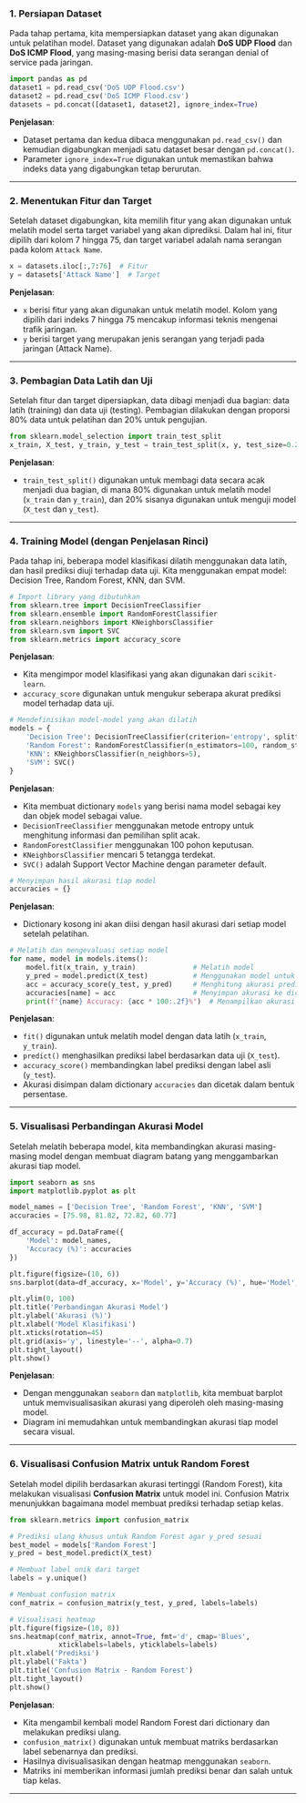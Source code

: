 ### 1. **Persiapan Dataset**

Pada tahap pertama, kita mempersiapkan dataset yang akan digunakan untuk pelatihan model. Dataset yang digunakan adalah **DoS UDP Flood** dan **DoS ICMP Flood**, yang masing-masing berisi data serangan denial of service pada jaringan.

```python
import pandas as pd
dataset1 = pd.read_csv('DoS UDP Flood.csv')
dataset2 = pd.read_csv('DoS ICMP Flood.csv')
datasets = pd.concat([dataset1, dataset2], ignore_index=True)
```

**Penjelasan**:

* Dataset pertama dan kedua dibaca menggunakan `pd.read_csv()` dan kemudian digabungkan menjadi satu dataset besar dengan `pd.concat()`.
* Parameter `ignore_index=True` digunakan untuk memastikan bahwa indeks data yang digabungkan tetap berurutan.

---

### 2. **Menentukan Fitur dan Target**

Setelah dataset digabungkan, kita memilih fitur yang akan digunakan untuk melatih model serta target variabel yang akan diprediksi. Dalam hal ini, fitur dipilih dari kolom 7 hingga 75, dan target variabel adalah nama serangan pada kolom `Attack Name`.

```python
x = datasets.iloc[:,7:76]  # Fitur
y = datasets['Attack Name']  # Target
```

**Penjelasan**:

* `x` berisi fitur yang akan digunakan untuk melatih model. Kolom yang dipilih dari indeks 7 hingga 75 mencakup informasi teknis mengenai trafik jaringan.
* `y` berisi target yang merupakan jenis serangan yang terjadi pada jaringan (Attack Name).

---

### 3. **Pembagian Data Latih dan Uji**

Setelah fitur dan target dipersiapkan, data dibagi menjadi dua bagian: data latih (training) dan data uji (testing). Pembagian dilakukan dengan proporsi 80% data untuk pelatihan dan 20% untuk pengujian.

```python
from sklearn.model_selection import train_test_split
x_train, X_test, y_train, y_test = train_test_split(x, y, test_size=0.2, random_state=42)
```

**Penjelasan**:

* `train_test_split()` digunakan untuk membagi data secara acak menjadi dua bagian, di mana 80% digunakan untuk melatih model (`x_train` dan `y_train`), dan 20% sisanya digunakan untuk menguji model (`X_test` dan `y_test`).

---

### 4. **Training Model (dengan Penjelasan Rinci)**

Pada tahap ini, beberapa model klasifikasi dilatih menggunakan data latih, dan hasil prediksi diuji terhadap data uji. Kita menggunakan empat model: Decision Tree, Random Forest, KNN, dan SVM.

```python
# Import library yang dibutuhkan
from sklearn.tree import DecisionTreeClassifier
from sklearn.ensemble import RandomForestClassifier
from sklearn.neighbors import KNeighborsClassifier
from sklearn.svm import SVC
from sklearn.metrics import accuracy_score
```

**Penjelasan**:

* Kita mengimpor model klasifikasi yang akan digunakan dari `scikit-learn`.
* `accuracy_score` digunakan untuk mengukur seberapa akurat prediksi model terhadap data uji.

```python
# Mendefinisikan model-model yang akan dilatih
models = {
    'Decision Tree': DecisionTreeClassifier(criterion='entropy', splitter='random', random_state=42),
    'Random Forest': RandomForestClassifier(n_estimators=100, random_state=42),
    'KNN': KNeighborsClassifier(n_neighbors=5),
    'SVM': SVC()
}
```

**Penjelasan**:

* Kita membuat dictionary `models` yang berisi nama model sebagai key dan objek model sebagai value.
* `DecisionTreeClassifier` menggunakan metode entropy untuk menghitung informasi dan pemilihan split acak.
* `RandomForestClassifier` menggunakan 100 pohon keputusan.
* `KNeighborsClassifier` mencari 5 tetangga terdekat.
* `SVC()` adalah Support Vector Machine dengan parameter default.

```python
# Menyimpan hasil akurasi tiap model
accuracies = {}
```

**Penjelasan**:

* Dictionary kosong ini akan diisi dengan hasil akurasi dari setiap model setelah pelatihan.

```python
# Melatih dan mengevaluasi setiap model
for name, model in models.items():
    model.fit(x_train, y_train)              # Melatih model
    y_pred = model.predict(X_test)           # Menggunakan model untuk prediksi data uji
    acc = accuracy_score(y_test, y_pred)     # Menghitung akurasi prediksi
    accuracies[name] = acc                   # Menyimpan akurasi ke dictionary
    print(f"{name} Accuracy: {acc * 100:.2f}%")  # Menampilkan akurasi
```

**Penjelasan**:

* `fit()` digunakan untuk melatih model dengan data latih (`x_train`, `y_train`).
* `predict()` menghasilkan prediksi label berdasarkan data uji (`X_test`).
* `accuracy_score()` membandingkan label prediksi dengan label asli (`y_test`).
* Akurasi disimpan dalam dictionary `accuracies` dan dicetak dalam bentuk persentase.

---

### 5. **Visualisasi Perbandingan Akurasi Model**

Setelah melatih beberapa model, kita membandingkan akurasi masing-masing model dengan membuat diagram batang yang menggambarkan akurasi tiap model.

```python
import seaborn as sns
import matplotlib.pyplot as plt

model_names = ['Decision Tree', 'Random Forest', 'KNN', 'SVM']
accuracies = [75.98, 81.82, 72.82, 60.77]

df_accuracy = pd.DataFrame({
    'Model': model_names,
    'Accuracy (%)': accuracies
})

plt.figure(figsize=(10, 6))
sns.barplot(data=df_accuracy, x='Model', y='Accuracy (%)', hue='Model', palette='viridis', legend=False)

plt.ylim(0, 100)
plt.title('Perbandingan Akurasi Model')
plt.ylabel('Akurasi (%)')
plt.xlabel('Model Klasifikasi')
plt.xticks(rotation=45)
plt.grid(axis='y', linestyle='--', alpha=0.7)
plt.tight_layout()
plt.show()
```

**Penjelasan**:

* Dengan menggunakan `seaborn` dan `matplotlib`, kita membuat barplot untuk memvisualisasikan akurasi yang diperoleh oleh masing-masing model.
* Diagram ini memudahkan untuk membandingkan akurasi tiap model secara visual.

---

### 6. **Visualisasi Confusion Matrix untuk Random Forest**

Setelah model dipilih berdasarkan akurasi tertinggi (Random Forest), kita melakukan visualisasi **Confusion Matrix** untuk model ini. Confusion Matrix menunjukkan bagaimana model membuat prediksi terhadap setiap kelas.

```python
from sklearn.metrics import confusion_matrix

# Prediksi ulang khusus untuk Random Forest agar y_pred sesuai
best_model = models['Random Forest']
y_pred = best_model.predict(X_test)

# Membuat label unik dari target
labels = y.unique()

# Membuat confusion matrix
conf_matrix = confusion_matrix(y_test, y_pred, labels=labels)

# Visualisasi heatmap
plt.figure(figsize=(10, 8))
sns.heatmap(conf_matrix, annot=True, fmt='d', cmap='Blues',
            xticklabels=labels, yticklabels=labels)
plt.xlabel('Prediksi')
plt.ylabel('Fakta')
plt.title('Confusion Matrix - Random Forest')
plt.tight_layout()
plt.show()
```

**Penjelasan**:

* Kita mengambil kembali model Random Forest dari dictionary dan melakukan prediksi ulang.
* `confusion_matrix()` digunakan untuk membuat matriks berdasarkan label sebenarnya dan prediksi.
* Hasilnya divisualisasikan dengan heatmap menggunakan `seaborn`.
* Matriks ini memberikan informasi jumlah prediksi benar dan salah untuk tiap kelas.

---
